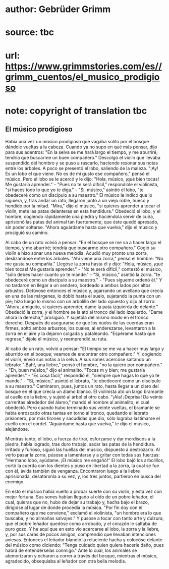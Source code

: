 # author: Gebrüder Grimm
# source: tbc
# url: https://www.grimmstories.com/es//grimm_cuentos/el_musico_prodigioso
# note: copyright of translation tbc

## El músico prodigioso 

Había una vez un músico prodigioso que vagaba solito por el bosque
dándole vueltas a la cabeza. Cuando ya no supo en qué más pensar, dijo
para sus adentros: "En la selva se me hará largo el tiempo, y me
aburriré; tendría que buscarme un buen compañero." Descolgó el violín
que llevaba suspendido del hombro y se puso a rascarlo, haciendo resonar
sus notas entre los árboles. A poco se presentó el lobo, saliendo de la
maleza. "¡Ay! Es un lobo el que viene. No es de mi gusto ese
compañero," pensó el músico. Pero el lobo se le acercó y le dijo:
"Hola, músico, ¡qué bien tocas! Me gustaría aprender." - "Pues no te
será difícil," respondióle el violinista, "si haces todo lo que yo te
diga." - "Sí, músico," asintió el lobo, "te obedeceré como un
discípulo a su maestro." El músico le indicó que lo siguiera, y, tras
andar un rato, llegaron junto a un viejo roble, hueco y hendido por la
mitad. "Mira," dijo el músico, "si quieres aprender a tocar el
violín, mete las patas delanteras en esta hendidura." Obedeció el lobo,
y el hombre, cogiendo rápidamente una piedra y haciéndola servir de
cuña, aprisionó las patas del animal tan fuertemente, que éste quedó
apresado, sin poder soltarse. "Ahora aguárdame hasta que vuelva," dijo
el músico y prosiguió su camino.

Al cabo de un rato volvió a pensar: "En el bosque se me va a hacer
largo el tiempo, y me aburriré; tendría que buscarme otro compañero."
Cogió su violín e hizo sonar una nueva melodía. Acudió muy pronto una
zorra, deslizándose entre los árboles. "Ahí viene una zorra," pensó el
hombre. "No me gusta su compañía." Llegóse la zorra hasta él y dijo:
"Hola, músico, ¡qué bien tocas! Me gustaría aprender." - "No te será
difícil," contestó el músico, "sólo debes hacer cuanto yo te
mande." - "Sí, músico," asintió la zorra, "te obedeceré como un
discípulo a su maestro." - "Pues sígueme ordenó él." Y no tardaron en
llegar a un sendero, bordeado a ambos lados por altos arbustos. Detúvose
entonces el músico y, agarrando un avellano que crecía en una de las
márgenes, lo dobló hasta el suelo, sujetando la punta con un pie; hizo
luego lo mismo con un arbolillo del lado opuesto y dijo al zorro:
"Ahora, amiguito, si quieres aprender, dame la pata izquierda de
delante." Obedeció la zorra, y el hombre se la ató al tronco del lado
izquierdo. "Dame ahora la derecha," prosiguió. Y sujetóla del mismo
modo en el tronco derecho. Después de asegurarse de que los nudos de las
cuerdas eran firmes, soltó ambos arbustos, los cuales, al enderezarse,
levantaron a la zorra en el aire y la dejaron colgada y pataleando.
"Espérame hasta que regrese," díjole el músico, y reemprendió su ruta.

Al cabo de un rato, volvió a pensar: "El tiempo se me va a hacer muy
largo y aburrido en el bosque; veamos de encontrar otro compañero." Y,
cogiendo el violín, envió sus notas a la selva. A sus sones acercóse
saltando un lebrato: "¡Bah!, una liebre," pensó el hombre, "no la
quiero por compañero." - "Eh, buen músico," dijo el animalito.
"Tocas m y bien; me gustaría aprender." - "Es cosa fácil," respondió
él, "siempre que hagas lo que yo te mande." - "Sí, músico," asintió
el lebrato, "te obedeceré como un discípulo a su maestro." Caminaron,
pues, juntos un rato, hasta llegar a un claro del bosque en el que
crecía un álamo blanco. El violinista ató un largo bramante al cuello de
la liebre, y sujetó al árbol el otro cabo. "¡Ala! ¡Deprisa! Da veinte
carreritas alrededor del álamo," mandó el hombre al animalito, el cual
obedeció. Pero cuando hubo terminado sus veinte vueltas, el bramante se
había enroscado otras tantas en torno al tronco, quedando el lebrato
prisionero; por más tirones y sacudidas que dio, sólo lograba lastimarse
el cuello con el cordel. "Aguárdame hasta que vuelva," le dijo el
músico, alejándose.

Mientras tanto, el lobo, a fuerza de tirar, esforzarse y dar mordiscos a
la piedra, había logrado, tras duro trabajo, sacar las patas de la
hendidura. Irritado y furioso, siguió las huellas del músico, dispuesto
a destrozarlo. Al verlo pasar la zorra, púsose a lamentarse y a gritar
con todas sus fuerzas: "Hermano lobo, ayúdame. ¡El músico me engañó!"
El lobo bajó los arbolillos, cortó la cuerda con los dientes y puso en
libertad a la zorra, la cual se fue con él, ávida también de venganza.
Encontraron luego a la liebre aprisionada, desatáronla a su vez, y, los
tres juntos, partieron en busca del enemigo.

En esto el músico había vuelto a probar suerte con su violín, y esta vez
con mejor fortuna. Sus sones habían llegado al oído de un pobre leñador,
el cual, quieras que no, hubo de dejar su trabajo y, hacha bajo el
brazo, dirigióse al lugar de donde procedía la música. "Por fin doy con
el compañero que me conviene," exclamó el violinista, "un hombre era
lo que buscaba, y no alimañas salvajes." Y púsose a tocar con tanto
arte y dulzura, que el pobre leñador quedóse como arrobado, y el corazón
le saltaba de puro gozo. Y he aquí que en esto vio acercarse al lobo, la
zorra y la liebre, y, por sus caras de pocos amigos, comprendió que
llevaban intenciones aviesas. Entonces el leñador blandió la reluciente
hacha y colocóse delante del músico como diciendo: "Tenga cuidado quien
quiera hacerle daño, pues habrá de entendérselas conmigo." Ante lo
cual, los animales se atemorizaron y echaron a correr a través del
bosque, mientras el músico, agradecido, obsequiaba al leñador con otra
bella melodía.
